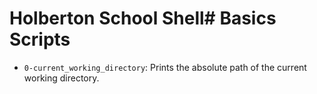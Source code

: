 # Holberton School Shell# Basics Scripts

- `0-current_working_directory`: Prints the absolute path of the current working directory.
